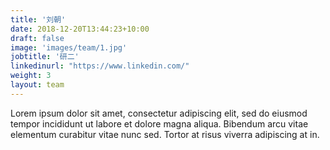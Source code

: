 ```yaml
---
title: '刘朝'
date: 2018-12-20T13:44:23+10:00
draft: false
image: 'images/team/1.jpg'
jobtitle: '研二'
linkedinurl: "https://www.linkedin.com/"
weight: 3
layout: team
---
```


Lorem ipsum dolor sit amet, consectetur adipiscing elit, sed do eiusmod tempor incididunt ut labore et dolore magna aliqua. Bibendum arcu vitae elementum curabitur vitae nunc sed. Tortor at risus viverra adipiscing at in.
